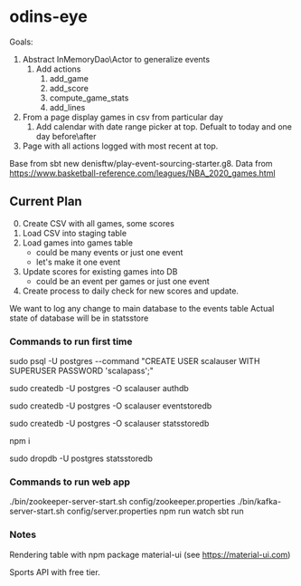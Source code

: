 # odins-eye

Goals:
1. Abstract InMemoryDao\Actor to generalize events
    1. Add actions
        1. add_game
        2. add_score
        3. compute_game_stats
        4. add_lines 
2. From a page display games in csv from particular day
    1. Add calendar with date range picker at top.  Defualt to today
    and one day before\after
3. Page with all actions logged with most recent at top.

Base from sbt new denisftw/play-event-sourcing-starter.g8.
Data from https://www.basketball-reference.com/leagues/NBA_2020_games.html

## Current Plan
0. Create CSV with all games, some scores
1. Load CSV into staging table
2. Load games into games table
    - could be many events or just one event
    - let's make it one event
3. Update scores for existing games into DB
    - could be an event per games or just one event
4. Create process to daily check for new scores and update.

We want to log any change to main database to the events table
Actual state of database will be in statsstore


### Commands to run first time
sudo psql -U postgres --command "CREATE USER scalauser WITH SUPERUSER PASSWORD 'scalapass';"

sudo createdb -U postgres -O scalauser authdb

sudo createdb -U postgres -O scalauser eventstoredb

sudo createdb -U postgres -O scalauser statsstoredb

npm i

sudo dropdb -U postgres statsstoredb


### Commands to run web app
./bin/zookeeper-server-start.sh config/zookeeper.properties
./bin/kafka-server-start.sh config/server.properties
npm run watch
sbt run


### Notes
Rendering table with npm package material-ui (see https://material-ui.com)

Sports API with free tier.
